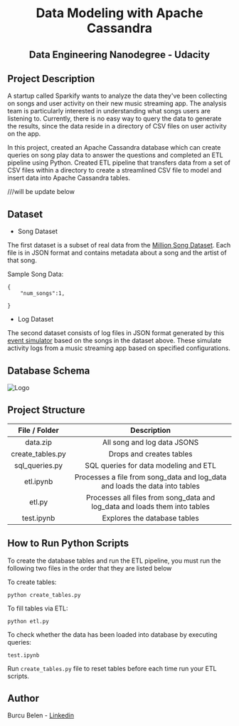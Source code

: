<h1 align="center"> Data Modeling with Apache Cassandra  </h1> <h2 align="center"> Data Engineering Nanodegree - Udacity </h2>


## Project Description
A startup called Sparkify wants to analyze the data they've been collecting on songs and user activity on their new music streaming app. The analysis team is particularly interested in understanding what songs users are listening to. Currently, there is no easy way to query the data to generate the results, since the data reside in a directory of CSV files on user activity on the app.

In this project, created an Apache Cassandra database which can create queries on song play data to answer the questions and completed an ETL pipeline using Python. Created ETL pipeline that transfers data from a set of CSV files within a directory to create a streamlined CSV file to model and insert data into Apache Cassandra tables.


///will be update below
## Dataset
- Song Dataset

The first dataset is a subset of real data from the [Million Song Dataset](http://millionsongdataset.com/). Each file is in JSON format and contains metadata about a song and the artist of that song.

Sample Song Data:
```
{
    "num_songs":1,

}
```
- Log Dataset

The second dataset consists of log files in JSON format generated by this [event simulator](https://github.com/Interana/eventsim) based on the songs in the dataset above. These simulate activity logs from a music streaming app based on specified configurations.



## Database Schema 
<img src="./dbdiagram.png" alt="Logo">

## Project Structure

|  File / Folder   |                         Description                          |
| :--------------: | :----------------------------------------------------------: |
|    data.zip      |               All song and log data JSONS                    |
| create_tables.py |                  Drops and creates tables                    |
|  sql_queries.py  |            SQL queries for data modeling and ETL             |
|    etl.ipynb     | Processes a file from song_data and log_data and loads the data into tables |
|      etl.py      | Processes all files from song_data and log_data and loads them into  tables |
|    test.ipynb    |                Explores the database tables                 |


## How to Run Python Scripts

To create the database tables and run the ETL pipeline, you must run the following two files in the order that they are listed below

To create tables:
```
python create_tables.py
```
To fill tables via ETL:
```
python etl.py
```
To check whether the data has been loaded into database by executing queries:
```
test.ipynb
```
Run ```create_tables.py``` file to reset tables before each time run your ETL scripts.

## Author
Burcu Belen - [Linkedin](https://www.linkedin.com/in/burcu-belen/)
